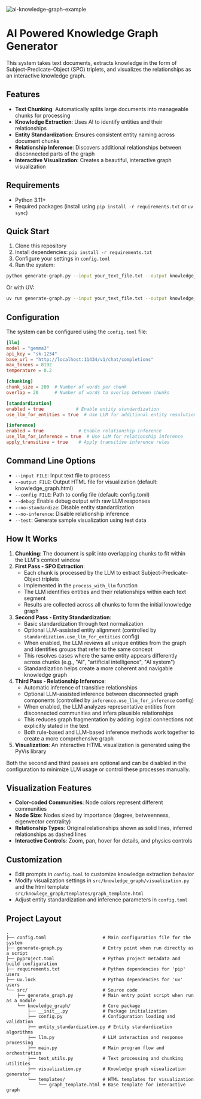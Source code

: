 ![ai-knowledge-graph-example](data/ai-knowlege-graph-example.png)

# AI Powered Knowledge Graph Generator

This system takes text documents, extracts knowledge in the form of Subject-Predicate-Object (SPO) triplets, and visualizes the relationships as an interactive knowledge graph.

## Features

- **Text Chunking**: Automatically splits large documents into manageable chunks for processing
- **Knowledge Extraction**: Uses AI to identify entities and their relationships
- **Entity Standardization**: Ensures consistent entity naming across document chunks
- **Relationship Inference**: Discovers additional relationships between disconnected parts of the graph
- **Interactive Visualization**: Creates a beautiful, interactive graph visualization

## Requirements

- Python 3.11+
- Required packages (install using `pip install -r requirements.txt` or `uv sync`)

## Quick Start

1. Clone this repository
2. Install dependencies: `pip install -r requirements.txt`
3. Configure your settings in `config.toml`
4. Run the system:

```bash
python generate-graph.py --input your_text_file.txt --output knowledge_graph.html
```

Or with UV:

```bash
uv run generate-graph.py --input your_text_file.txt --output knowledge_graph.html
```

## Configuration

The system can be configured using the `config.toml` file:

```toml
[llm]
model = "gemma3"
api_key = "sk-1234"
base_url = "http://localhost:11434/v1/chat/completions"
max_tokens = 8192
temperature = 0.2

[chunking]
chunk_size = 200  # Number of words per chunk
overlap = 20      # Number of words to overlap between chunks

[standardization]
enabled = true            # Enable entity standardization
use_llm_for_entities = true  # Use LLM for additional entity resolution

[inference]
enabled = true             # Enable relationship inference
use_llm_for_inference = true  # Use LLM for relationship inference
apply_transitive = true    # Apply transitive inference rules
```

## Command Line Options

- `--input FILE`: Input text file to process
- `--output FILE`: Output HTML file for visualization (default: knowledge_graph.html)
- `--config FILE`: Path to config file (default: config.toml)
- `--debug`: Enable debug output with raw LLM responses
- `--no-standardize`: Disable entity standardization
- `--no-inference`: Disable relationship inference
- `--test`: Generate sample visualization using test data

## How It Works

1. **Chunking**: The document is split into overlapping chunks to fit within the LLM's context window
2. **First Pass - SPO Extraction**: 
   - Each chunk is processed by the LLM to extract Subject-Predicate-Object triplets
   - Implemented in the `process_with_llm` function
   - The LLM identifies entities and their relationships within each text segment
   - Results are collected across all chunks to form the initial knowledge graph
3. **Second Pass - Entity Standardization**:
   - Basic standardization through text normalization
   - Optional LLM-assisted entity alignment (controlled by `standardization.use_llm_for_entities` config)
   - When enabled, the LLM reviews all unique entities from the graph and identifies groups that refer to the same concept
   - This resolves cases where the same entity appears differently across chunks (e.g., "AI", "artificial intelligence", "AI system")
   - Standardization helps create a more coherent and navigable knowledge graph
4. **Third Pass - Relationship Inference**:
   - Automatic inference of transitive relationships
   - Optional LLM-assisted inference between disconnected graph components (controlled by `inference.use_llm_for_inference` config)
   - When enabled, the LLM analyzes representative entities from disconnected communities and infers plausible relationships
   - This reduces graph fragmentation by adding logical connections not explicitly stated in the text
   - Both rule-based and LLM-based inference methods work together to create a more comprehensive graph
5. **Visualization**: An interactive HTML visualization is generated using the PyVis library

Both the second and third passes are optional and can be disabled in the configuration to minimize LLM usage or control these processes manually.

## Visualization Features

- **Color-coded Communities**: Node colors represent different communities
- **Node Size**: Nodes sized by importance (degree, betweenness, eigenvector centrality)
- **Relationship Types**: Original relationships shown as solid lines, inferred relationships as dashed lines
- **Interactive Controls**: Zoom, pan, hover for details, and physics controls

## Customization

- Edit prompts in `config.toml` to customize knowledge extraction behavior
- Modify visualization settings in `src/knowledge_graph/visualization.py` and the html template `src/knowlege_graph/templates/graph_template.html`
- Adjust entity standardization and inference parameters in `config.toml`

## Project Layout

```
.
├── config.toml                     # Main configuration file for the system
├── generate-graph.py               # Entry point when run directly as a script
├── pyproject.toml                  # Python project metadata and build configuration
├── requirements.txt                # Python dependencies for 'pip' users
├── uv.lock                         # Python dependencies for 'uv' users
└── src/                            # Source code
    ├── generate_graph.py           # Main entry point script when run as a module
    └── knowledge_graph/            # Core package
        ├── __init__.py             # Package initialization
        ├── config.py               # Configuration loading and validation
        ├── entity_standardization.py # Entity standardization algorithms
        ├── llm.py                  # LLM interaction and response processing
        ├── main.py                 # Main program flow and orchestration
        ├── text_utils.py           # Text processing and chunking utilities
        ├── visualization.py        # Knowledge graph visualization generator
        └── templates/              # HTML templates for visualization
            └── graph_template.html # Base template for interactive graph
```

